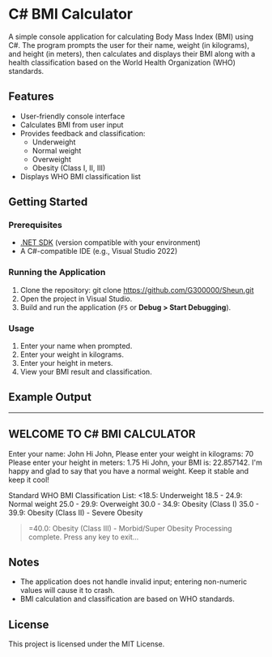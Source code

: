 # C# BMI Calculator

A simple console application for calculating Body Mass Index (BMI) using C#. The program prompts the user for their name, weight (in kilograms), and height (in meters), then calculates and displays their BMI along with a health classification based on the World Health Organization (WHO) standards.

## Features

- User-friendly console interface
- Calculates BMI from user input
- Provides feedback and classification:
  - Underweight
  - Normal weight
  - Overweight
  - Obesity (Class I, II, III)
- Displays WHO BMI classification list

## Getting Started

### Prerequisites

- [.NET SDK](https://dotnet.microsoft.com/download) (version compatible with your environment)
- A C#-compatible IDE (e.g., Visual Studio 2022)

### Running the Application

1. Clone the repository: git clone https://github.com/G300000/Sheun.git
2. Open the project in Visual Studio.
3. Build and run the application (`F5` or __Debug > Start Debugging__).

### Usage

1. Enter your name when prompted.
2. Enter your weight in kilograms.
3. Enter your height in meters.
4. View your BMI result and classification.

## Example Output

--------------------------------------
 WELCOME TO C# BMI CALCULATOR     
--------------------------------------
Enter your name: John
Hi John, Please enter your weight in kilograms: 70
Please enter your height in meters: 1.75
Hi John, your BMI is: 22.857142. I'm happy and glad to say that you have a normal weight. Keep it stable and keep it cool!

Standard WHO BMI Classification List:
<18.5: Underweight
18.5 - 24.9: Normal weight
25.0 - 29.9: Overweight 30.0 - 34.9: Obesity (Class I)
35.0 - 39.9: Obesity (Class II) - Severe Obesity
>=40.0: Obesity (Class III) - Morbid/Super Obesity
Processing complete. Press any key to exit...

## Notes

- The application does not handle invalid input; entering non-numeric values will cause it to crash.
- BMI calculation and classification are based on WHO standards.

## License

This project is licensed under the MIT License.
